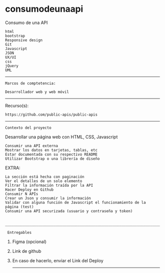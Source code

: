 # consumodeunaapi

Consumo de una API

    html
    bootstrap
    Responsive design
    Git
    Javascript
    JSON
    UX/UI
    css
    jQuery
    UML
____________________________________________________________________________________________________________________________________________________________________________    
    
    Marcos de comptetencia:
    
    Desarrollador web y web móvil
    
   _________________________________________________________________________________________________________________________________________________________________________   
   
   
   Recurso(s):
    
    https://github.com/public-apis/public-apis
   
   _________________________________________________________________________________________________________________________________________________________________________
    
    Contexto del proyecto

Desarrollar una página web con HTML, CSS, Javascript

    Consumir una API externa
    Mostrar los datos en tarjetas, tablas, etc
    Estar documentada con su respectivo README
    Utilizar Bootstrap o una librería de diseño

EXTRA:

    La sección está hecha con paginación
    Ver el detalles de un solo elemento
    Filtrar la información traída por la API
    Hacer Deploy en Github
    Consumir N APIs
    Crear un Json y consumir la información
    Validar con alguna función de Javascript el funcionamiento de la página (test)
    Consumir una API securizada (usuario y contraseña y token)
    
     _________________________________________________________________________________________________________________________________________________________________________
     
     Entregables

1. Figma (opcional)
2. Link de github
3. En caso de hacerlo, enviar el Link del Deploy

    _________________________________________________________________________________________________________________________________________________________________________



     
     
     
     
     
     
     
     
     
     
     
     
     
     
     
     
     
     
     
     
     

